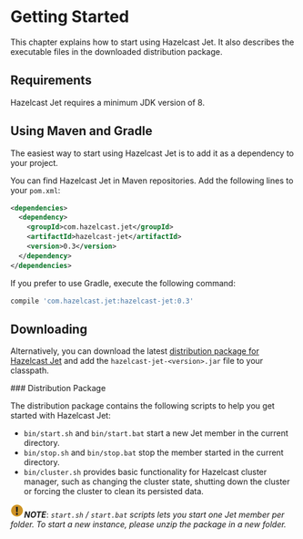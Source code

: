 # Getting Started

This chapter explains how to start using Hazelcast Jet. It also
describes the executable files in the downloaded distribution package.

## Requirements

Hazelcast Jet requires a minimum JDK version of 8.


## Using Maven and Gradle

The easiest way to start using Hazelcast Jet is to add it as a
dependency to your project.


You can find Hazelcast Jet in Maven repositories. Add the following
lines to your `pom.xml`:

```xml
<dependencies>
  <dependency>
    <groupId>com.hazelcast.jet</groupId>
    <artifactId>hazelcast-jet</artifactId>
    <version>0.3</version>
  </dependency>
</dependencies>
```

If you prefer to use Gradle, execute the following command:

```groovy
compile 'com.hazelcast.jet:hazelcast-jet:0.3'
```

## Downloading

Alternatively, you can download the latest [distribution package for
Hazelcast Jet](http://jet.hazelcast.org/download/)
and add the `hazelcast-jet-<version>.jar` file to your classpath.

### Distribution Package

The distribution package contains the following scripts to help you get
started with Hazelcast Jet:

* `bin/start.sh` and `bin/start.bat` start a new Jet member in the
current directory.
* `bin/stop.sh` and `bin/stop.bat` stop the member started in the
current directory.
* `bin/cluster.sh` provides basic functionality for Hazelcast cluster
manager, such as changing the cluster state, shutting down the cluster
or forcing the cluster to clean its persisted data.

![Note](images/NoteSmall.jpg)***NOTE***: *`start.sh` / `start.bat`
scripts lets you start one Jet member per folder. To start a new
instance, please unzip the package in a new folder.*
